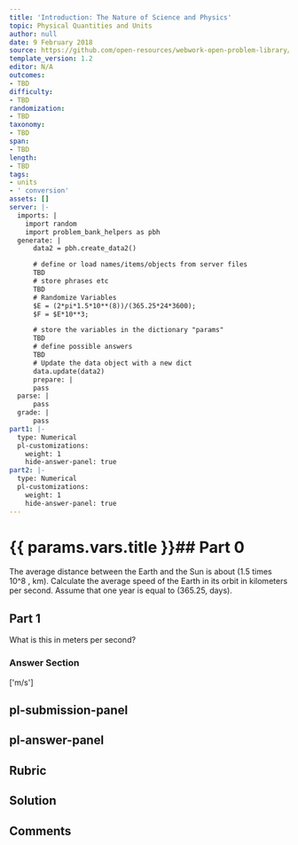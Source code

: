 ```yaml
---
title: 'Introduction: The Nature of Science and Physics'
topic: Physical Quantities and Units
author: null
date: 9 February 2018
source: https://github.com/open-resources/webwork-open-problem-library/tree/master/Contrib/BrockPhysics/College_Physics_Urone/1.The_Nature_of_Science_and_Physics/1-02.Physical_Quantities_and_Units/NU_U17_01_02_010.pg
template_version: 1.2
editor: N/A
outcomes:
- TBD
difficulty:
- TBD
randomization:
- TBD
taxonomy:
- TBD
span:
- TBD
length:
- TBD
tags:
- units
- ' conversion'
assets: []
server: |-
  imports: |
    import random
    import problem_bank_helpers as pbh
  generate: |
      data2 = pbh.create_data2()

      # define or load names/items/objects from server files
      TBD
      # store phrases etc
      TBD
      # Randomize Variables
      $E = (2*pi*1.5*10**(8))/(365.25*24*3600);
      $F = $E*10**3;

      # store the variables in the dictionary "params"
      TBD
      # define possible answers
      TBD
      # Update the data object with a new dict
      data.update(data2)
      prepare: |
      pass
  parse: |
      pass
  grade: |
      pass
part1: |-
  type: Numerical
  pl-customizations:
    weight: 1
    hide-answer-panel: true
part2: |-
  type: Numerical
  pl-customizations:
    weight: 1
    hide-answer-panel: true
---
```


# {{ params.vars.title }}## Part 0 
The average distance between the Earth and the Sun is about (1.5 times 10^8 , km). Calculate the average speed of the Earth in its orbit in kilometers per second. Assume that one year is equal to (365.25, days). 
## Part 1 
What is this in meters per second? 


### Answer Section 
['m/s']

## pl-submission-panel 


## pl-answer-panel 


## Rubric 


## Solution 


## Comments 


